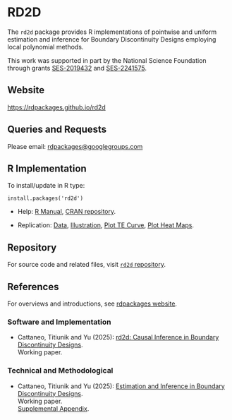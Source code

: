 # RD2D

The `rd2d` package provides R implementations of pointwise and uniform estimation and inference for Boundary Discontinuity Designs employing local polynomial methods.

This work was supported in part by the National Science Foundation through grants [SES-2019432](https://www.nsf.gov/awardsearch/showAward?AWD_ID=2019432) and [SES-2241575](https://www.nsf.gov/awardsearch/showAward?AWD_ID=2241575).

## Website

https://rdpackages.github.io/rd2d

## Queries and Requests

Please email: [rdpackages@googlegroups.com](mailto:rdpackages@googlegroups.com)

## R Implementation

To install/update in R type:
```
install.packages('rd2d')
```

- Help: [R Manual](https://cran.r-project.org/web/packages/rd2d/rd2d.pdf), [CRAN repository](https://cran.r-project.org/package=rd2d).

- Replication: [Data](R/Data/), [Illustration](R/rd2d_illustration.R), [Plot TE Curve](R/rd2d_plot_effects.R), [Plot Heat Maps](R/rd2d_plot_heatmaps.R).


## Repository

For source code and related files, visit [`rd2d` repository](https://github.com/rdpackages/rd2d/).


## References

For overviews and introductions, see [rdpackages website](https://rdpackages.github.io).

### Software and Implementation

- Cattaneo, Titiunik and Yu (2025): [rd2d: Causal Inference in Boundary Discontinuity Designs](https://rdpackages.github.io/references/Cattaneo-Titiunik-Yu_2025_rd2d.pdf).<br>
Working paper.


### Technical and Methodological

- Cattaneo, Titiunik and Yu (2025): [Estimation and Inference in Boundary Discontinuity Designs](https://rdpackages.github.io/references/Cattaneo-Titiunik-Yu_2025_BoundaryRD.pdf).<br>
Working paper.<br>
[Supplemental Appendix](https://rdpackages.github.io/references/Cattaneo-Titiunik-Yu_2025_BoundaryRD--Supplement.pdf).

<br><br>
